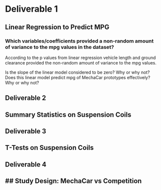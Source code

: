 
# Deliverable 1
## Linear Regression to Predict MPG

### Which variables/coefficients provided a non-random amount of variance to the mpg values in the dataset?

According to the p values from linear regression vehicle length and ground clearance provided the non-random amount of variance to the mpg values.

Is the slope of the linear model considered to be zero? Why or why not?
Does this linear model predict mpg of MechaCar prototypes effectively? Why or why not?

## Deliverable 2
## Summary Statistics on Suspension Coils

## Deliverable 3
## T-Tests on Suspension Coils

## Deliverable 4
## ## Study Design: MechaCar vs Competition
